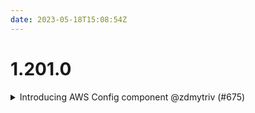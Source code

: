 ```yaml
---
date: 2023-05-18T15:08:54Z
---
```


# 1.201.0

<details>
  <summary>Introducing AWS Config component @zdmytriv (#675)</summary>

### what
* Added AWS Config and related `config-bucket` components

### why
* Added AWS Config and related `config-bucket` components

### references



</details>
